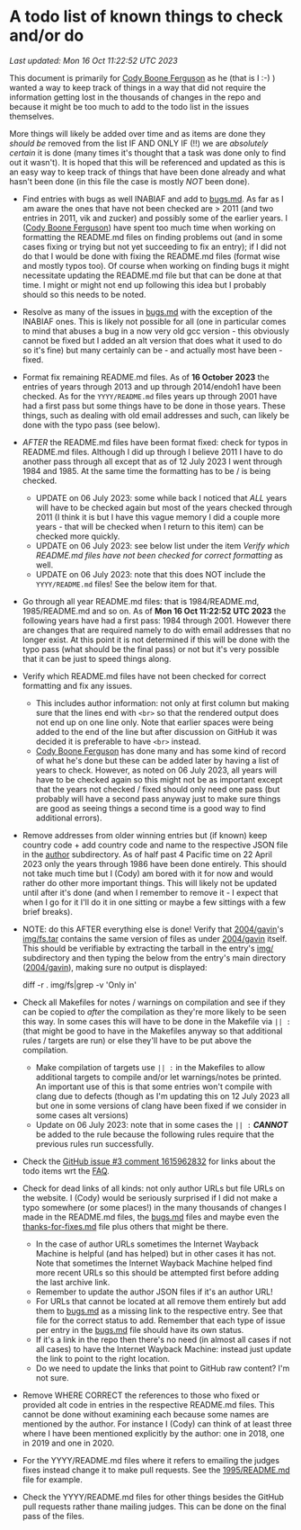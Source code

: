 # A todo list of known things to check and/or do
*Last updated: Mon 16 Oct 11:22:52 UTC 2023*

This document is primarily for [Cody Boone
Ferguson](/winners.html#Cody_Boone_Ferguson) as he (that is I :-) ) wanted a way
to keep track of things in a way that did not require the information getting
lost in the thousands of changes in the repo and because it might be too much to
add to the todo list in the issues themselves.

More things will likely be added over time and as items are done they _should
be_ removed from the list IF AND ONLY IF (!!) we are _absolutely certain_ it is
done (many times it's thought that a task was done only to find out it wasn't).
It is hoped that this will be referenced and updated as this is an easy way to
keep track of things that have been done already and what hasn't been done (in
this file the case is mostly _NOT_ been done).

- Find entries with bugs as well INABIAF and add to [bugs.md](/bugs.md).
    As far as I am aware the ones that have not been checked are > 2011 (and two
    entries in 2011, vik and zucker) and possibly some of the earlier years. I
    ([Cody Boone Ferguson](https://www.ioccc.org/winners.html#Cody_Boone_Ferguson)) have spent too
    much time when working on formatting the README.md files on finding problems
    out (and in some cases fixing or trying but not yet succeeding to fix an
    entry); if I did not do that I would be done with fixing the README.md files
    (format wise and mostly typos too). Of course when working on finding bugs
    it might necessitate updating the README.md file but that can be done at
    that time. I might or might not end up following this idea but I probably
    should so this needs to be noted.

- Resolve as many of the issues in [bugs.md](/bugs.md) with the exception of the
INABIAF ones. This is likely not possible for all (one in particular comes to
mind that abuses a bug in a now very old gcc version - this obviously cannot be
fixed but I added an alt version that does what it used to do so it's fine) but
many certainly can be - and actually most have been - fixed.

- Format fix remaining README.md files. As of **16 October 2023** the entries of
years through 2013 and up through 2014/endoh1 have been checked. As for the
`YYYY/README.md` files years up through 2001 have had a first pass but some
things have to be done in those years. These things, such as dealing with old
email addresses and such, can likely be done with the typo pass (see below).

- *AFTER* the README.md files have been format fixed: check for typos in
README.md files. Although I did up through I believe 2011 I have to do another
pass through all except that as of 12 July 2023 I went through 1984 and 1985. At
the same time the formatting has to be / is being checked.
    * UPDATE on 06 July 2023: some while back I noticed that _ALL_ years will
    have to be checked again but most of the years checked through 2011 (I think
    it is but I have this vague memory I did a couple more years - that will be
    checked when I return to this item) can be checked more quickly.
    * UPDATE on 06 July 2023: see below list under the item _Verify which
    README.md files have not been checked for correct formatting_ as well.
    * UPDATE on 06 July 2023: note that this does NOT include the
    `YYYY/README.md` files! See the below item for that.

- Go through all year README.md files: that is 1984/README.md, 1985/README.md and
so on. As of **Mon 16 Oct 11:22:52 UTC 2023** the following years have had a
first pass: 1984 through 2001. However there are changes that are required
namely to do with email addresses that no longer exist. At this point it is not
determined if this will be done with the typo pass (what should be the final
pass) or not but it's very possible that it can be just to speed things along.

- Verify which README.md files have not been checked for correct formatting and
fix any issues.
    * This includes author information: not only at first column but making sure
    that the lines end with `<br>` so that the rendered output does not end up
    on one line only. Note that earlier spaces were being added to the end of
    the line but after discussion on GitHub it was decided it is preferable to
    have `<br>` instead.
    * [Cody Boone
    Ferguson](https://www.ioccc.org/winners.html#Cody_Boone_Ferguson) has done
    many and has some kind of record of what he's done but these can be added
    later by having a list of years to check. However, as noted on 06 July 2023,
    all years will have to be checked again so this might not be as important
    except that the years not checked / fixed should only need one pass (but
    probably will have a second pass anyway just to make sure things are good as
    seeing things a second time is a good way to find additional errors).

- Remove addresses from older winning entries but (if known) keep country code +
add country code and name to the respective JSON file in the [author](/author)
subdirectory. As of half past 4 Pacific time on 22 April 2023 only the years
through 1986 have been done entirely. This should not take much time but I
(Cody) am bored with it for now and would rather do other more important things.
This will likely not be updated until after it's done (and when I remember to
remove it - I expect that when I go for it I'll do it in one sitting or maybe a
few sittings with a few brief breaks).

- NOTE: do this AFTER everything else is done! Verify that
[2004/gavin](2004/gavin/)'s [img/fs.tar](2004/gavin/img/fs.tar) contains the
same version of files as under [2004/gavin](2004/gavin/) itself.  This should be
verifiable by extracting the tarball in the entry's [img/](img/) subdirectory
and then typing the below from the entry's main directory
([2004/gavin](2004/gavin)), making sure no output is displayed:

	diff -r . img/fs|grep -v 'Only in'

- Check all Makefiles for notes / warnings on compilation and see if they can be
copied to _after_ the compilation as they're more likely to be seen this way. In
some cases this will have to be done in the Makefile via `|| :` (that might be
good to have in the Makefiles anyway so that additional rules / targets are
run) or else they'll have to be put above the compilation.
    * Make compilation of targets use `|| :` in the Makefiles to allow
    additional targets to compile and/or let warnings/notes be printed. An
    important use of this is that some entries won't compile with clang due to
    defects (though as I'm updating this on 12 July 2023 all but one in some
    versions of clang have been fixed if we consider in some cases alt versions)
    * Update on 06 July 2023: note that in some cases the `|| :` _**CANNOT**_ be
    added to the rule because the following rules require that the previous
    rules run successfully.

- Check the [GitHub issue #3 comment
1615962832](https://github.com/ioccc-src/temp-test-ioccc/issues/3#issuecomment-1615962832)
for links about the todo items wrt the [FAQ](/faq.md).

- Check for dead links of all kinds: not only author URLs but file URLs on the
website. I (Cody) would be seriously surprised if I did not make a typo
somewhere (or some places!) in the many thousands of changes I made in the
README.md files, the [bugs.md](/bugs.md) files and maybe even the
[thanks-for-fixes.md](/thanks-for-fixes.md) file plus others that might be
there.
    * In the case of author URLs sometimes the Internet Wayback Machine is
    helpful (and has helped) but in other cases it has not. Note that sometimes
    the Internet Wayback Machine helped find more recent URLs so this should be
    attempted first before adding the last archive link.
    * Remember to update the author JSON files if it's an author URL!
    * For URLs that cannot be located at all remove them entirely but add them
    to [bugs.md](/bugs.md) as a missing link to the respective entry. See that file for the
    correct status to add. Remember that each type of issue per entry in the
    [bugs.md](/bugs.md) file should have its own status.
    * If it's a link in the repo then there's no need (in almost all cases if
    not all cases) to have the Internet Wayback Machine: instead just update the
    link to point to the right location.
    * Do we need to update the links that point to GitHub raw content? I'm not
    sure.


- Remove WHERE CORRECT the references to those who fixed or provided alt code in
entries in the respective README.md files. This cannot be done without examining
each because some names are mentioned by the author. For instance I (Cody) can
think of at least three where I have been mentioned explicitly by the author:
one in 2018, one in 2019 and one in 2020.

- For the YYYY/README.md files where it refers to emailing the judges fixes
instead change it to make pull requests. See the
[1995/README.md](1995/README.md) file for example.

- Check the YYYY/README.md files for other things besides the GitHub pull
requests rather thane mailing judges. This can be done on the final pass of the
files.
